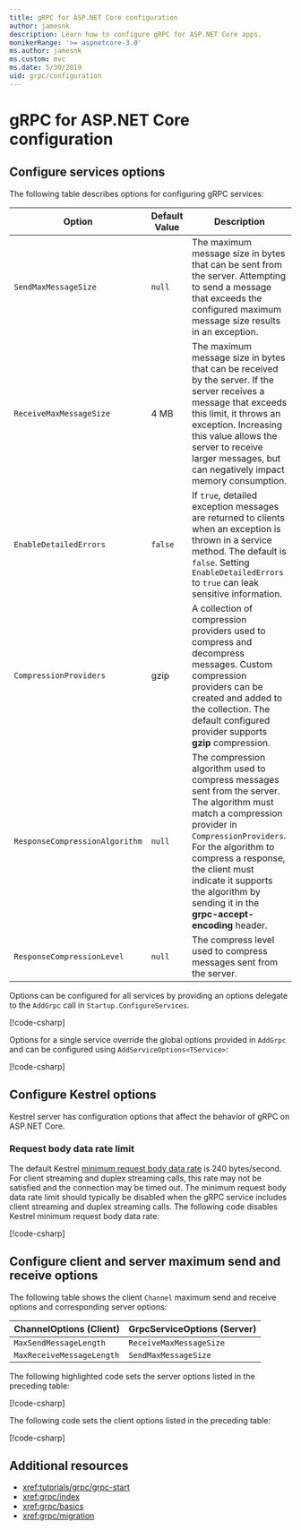 ```yaml
---
title: gRPC for ASP.NET Core configuration
author: jamesnk
description: Learn how to configure gRPC for ASP.NET Core apps.
monikerRange: '>= aspnetcore-3.0'
ms.author: jamesnk
ms.custom: mvc
ms.date: 5/30/2019
uid: grpc/configuration
---
```

# gRPC for ASP.NET Core configuration

## Configure services options

The following table describes options for configuring gRPC services:

| Option | Default Value | Description |
| ------ | ------------- | ----------- |
| `SendMaxMessageSize` | `null` | The maximum message size in bytes that can be sent from the server. Attempting to send a message that exceeds the configured maximum message size results in an exception. |
| `ReceiveMaxMessageSize` | 4 MB | The maximum message size in bytes that can be received by the server. If the server receives a message that exceeds this limit, it throws an exception. Increasing this value allows the server to receive larger messages, but can negatively impact memory consumption. |
| `EnableDetailedErrors` | `false` | If `true`, detailed exception messages are returned to clients when an exception is thrown in a service method. The default is `false`. Setting `EnableDetailedErrors` to `true` can leak sensitive information. |
| `CompressionProviders` | gzip | A collection of compression providers used to compress and decompress messages. Custom compression providers can be created and added to the collection. The default configured provider supports **gzip** compression. |
| `ResponseCompressionAlgorithm` | `null` | The compression algorithm used to compress messages sent from the server. The algorithm must match a compression provider in `CompressionProviders`. For the algorithm to compress a response, the client must indicate it supports the algorithm by sending it in the **grpc-accept-encoding** header. |
| `ResponseCompressionLevel` | `null` | The compress level used to compress messages sent from the server. |

Options can be configured for all services by providing an options delegate to the `AddGrpc` call in `Startup.ConfigureServices`.

[!code-csharp[](~/grpc/configuration/sample/GrcpService/Startup.cs?name=snippet)]

Options for a single service override the global options provided in `AddGrpc` and can be configured using `AddServiceOptions<TService>`:

[!code-csharp[](~/grpc/configuration/sample/GrcpService/Startup2.cs?name=snippet)]

## Configure Kestrel options

Kestrel server has configuration options that affect the behavior of gRPC on ASP.NET Core.

### Request body data rate limit

The default Kestrel [minimum request body data rate](
<xref:Microsoft.AspNetCore.Server.Kestrel.Core.KestrelServerLimits.MinRequestBodyDataRate>) is 240 bytes/second. For client streaming and duplex streaming calls, this rate may not be satisfied and the connection may be timed out. The minimum request body data rate limit should typically be disabled when the gRPC service includes client streaming and duplex streaming calls. The following code disables Kestrel minimum request body data rate:

[!code-csharp[](~/grpc/configuration/sample/GrcpService/Program.cs?name=snippet&highlight=13-16)]

## Configure client and server maximum send and receive options

The following table shows the client `Channel` maximum send and receive options and corresponding server options:

|ChannelOptions (Client) |  GrpcServiceOptions (Server) |
| ------ | ------------- |
| `MaxSendMessageLength` | `ReceiveMaxMessageSize` |
| `MaxReceiveMessageLength` | `SendMaxMessageSize` |

<!-- What are important User Agent options ? 
And some client specific configurations like 
 -->

The following highlighted code sets the server options listed in the preceding table:

[!code-csharp[](~/grpc/configuration/sample/GrcpService/Startup2.cs?name=snippet)]

The following code sets the client options listed in the preceding table:

[!code-csharp[](~/grpc/configuration/sample/Program.cs?name=snippet&highlight=3-6)]

## Additional resources

* <xref:tutorials/grpc/grpc-start>
* <xref:grpc/index>
* <xref:grpc/basics>
* <xref:grpc/migration>
